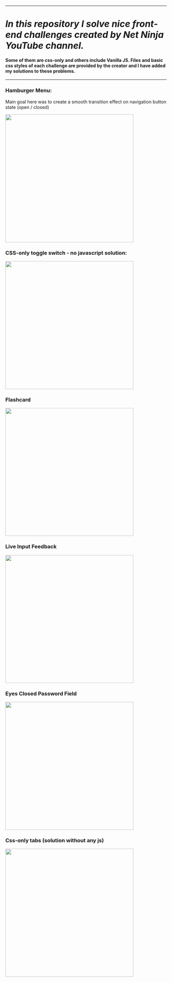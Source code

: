 
--- 
# *In this repository I solve nice front-end challenges created by Net Ninja YouTube channel.*

#### Some of them are css-only and others include Vanilla JS. Files and basic css styles of each challenge are provided by the creator and I have added my solutions to these problems. 
---

### Hamburger Menu: 

Main goal here was to create a smooth transition effect on navigation button state (open / closed)

<img src='https://github.com/user-attachments/assets/69f11d77-7c52-4196-9ab5-febfd701d4a4' height='400'/>

### CSS-only toggle switch - no javascript solution:

<img src='https://github.com/user-attachments/assets/99088b34-b891-4e6f-a3eb-b90e5fe1324d' height='400'/>

### Flashcard

<img src='https://github.com/user-attachments/assets/25862d2e-3d74-412e-93d7-fa053e2f176b' height='400'/>

### Live Input Feedback

<img src='https://github.com/user-attachments/assets/9b9b883f-7bb4-48df-bb35-1787dedb620e' height='400'/>

### Eyes Closed Password Field

<img src='https://github.com/user-attachments/assets/67ea2881-62c9-4446-956c-9103ab0b3ff5' height='400'/>

### Css-only tabs (solution without any js)

<img src='https://github.com/user-attachments/assets/759d22e0-e97f-4581-9cb4-3888ebb204c5' height='400'/>

